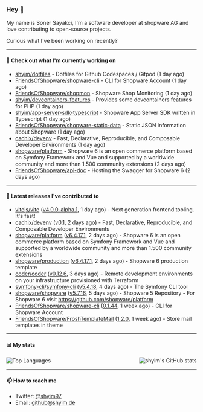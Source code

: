 ### Hey 👋

My name is Soner Sayakci, I'm a software developer at shopware AG and love contributing to open-source projects.

Curious what I've been working on recently?

---

#### 👷 Check out what I'm currently working on

- [shyim/dotfiles](https://github.com/shyim/dotfiles) - Dotfiles for Github Codespaces / Gitpod (1 day ago)
- [FriendsOfShopware/shopware-cli](https://github.com/FriendsOfShopware/shopware-cli) - CLI for Shopware Account (1 day ago)
- [FriendsOfShopware/shopmon](https://github.com/FriendsOfShopware/shopmon) - Shopware Shop Monitoring (1 day ago)
- [shyim/devcontainers-features](https://github.com/shyim/devcontainers-features) - Provides some devcontainers features for PHP (1 day ago)
- [shyim/app-server-sdk-typescript](https://github.com/shyim/app-server-sdk-typescript) - Shopware App Server SDK written in Typescript (1 day ago)
- [FriendsOfShopware/shopware-static-data](https://github.com/FriendsOfShopware/shopware-static-data) - Static JSON information about Shopware (1 day ago)
- [cachix/devenv](https://github.com/cachix/devenv) - Fast, Declarative, Reproducible, and Composable Developer Environments (1 day ago)
- [shopware/platform](https://github.com/shopware/platform) - Shopware 6 is an open commerce platform based on Symfony Framework and Vue and supported by a worldwide community and more than 1.500 community extensions (2 days ago)
- [FriendsOfShopware/api-doc](https://github.com/FriendsOfShopware/api-doc) - Hosting the Swagger for Shopware 6 (2 days ago)

---

#### 🔭 Latest releases I've contributed to

- [vitejs/vite](https://github.com/vitejs/vite) ([v4.0.0-alpha.1](https://github.com/vitejs/vite/releases/tag/v4.0.0-alpha.1), 1 day ago) - Next generation frontend tooling. It&#39;s fast!
- [cachix/devenv](https://github.com/cachix/devenv) ([v0.1](https://github.com/cachix/devenv/releases/tag/v0.1), 2 days ago) - Fast, Declarative, Reproducible, and Composable Developer Environments
- [shopware/platform](https://github.com/shopware/platform) ([v6.4.17.1](https://github.com/shopware/platform/releases/tag/v6.4.17.1), 2 days ago) - Shopware 6 is an open commerce platform based on Symfony Framework and Vue and supported by a worldwide community and more than 1.500 community extensions
- [shopware/production](https://github.com/shopware/production) ([v6.4.17.1](https://github.com/shopware/production/releases/tag/v6.4.17.1), 2 days ago) - Shopware 6 production template
- [coder/coder](https://github.com/coder/coder) ([v0.12.6](https://github.com/coder/coder/releases/tag/v0.12.6), 3 days ago) - Remote development environments on your infrastructure provisioned with Terraform
- [symfony-cli/symfony-cli](https://github.com/symfony-cli/symfony-cli) ([v5.4.18](https://github.com/symfony-cli/symfony-cli/releases/tag/v5.4.18), 4 days ago) - The Symfony CLI tool
- [shopware/shopware](https://github.com/shopware/shopware) ([v5.7.16](https://github.com/shopware/shopware/releases/tag/v5.7.16), 5 days ago) - Shopware 5 Repository - For Shopware 6 visit https://github.com/shopware/platform
- [FriendsOfShopware/shopware-cli](https://github.com/FriendsOfShopware/shopware-cli) ([0.1.44](https://github.com/FriendsOfShopware/shopware-cli/releases/tag/0.1.44), 1 week ago) - CLI for Shopware Account
- [FriendsOfShopware/FroshTemplateMail](https://github.com/FriendsOfShopware/FroshTemplateMail) ([1.2.0](https://github.com/FriendsOfShopware/FroshTemplateMail/releases/tag/1.2.0), 1 week ago) - Store mail templates in theme

---

#### 📊 My stats

<img align="right" alt="shyim's GitHub stats" src="https://github-readme-stats.vercel.app/api?username=shyim&count_private=1&show_icons=true&" />

![Top Languages](https://github-readme-stats.vercel.app/api/top-langs/?username=shyim)

---

#### 📫 How to reach me

- Twitter: [@shyim97](https://twitter.com/shyim97)
- Email: [github@shyim.de](mailto://github@shyim.de)
